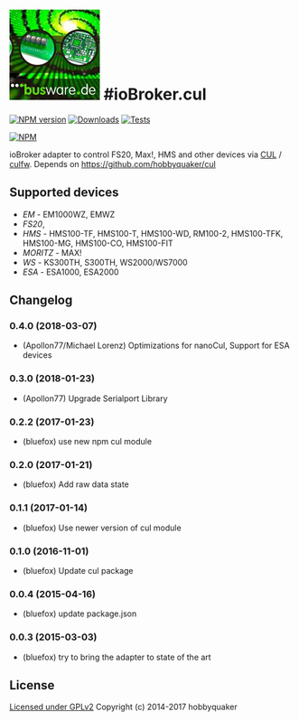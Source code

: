 ![Logo](admin/busware.jpg)
#ioBroker.cul
==================================
[![NPM version](http://img.shields.io/npm/v/iobroker.cul.svg)](https://www.npmjs.com/package/iobroker.cul)
[![Downloads](https://img.shields.io/npm/dm/iobroker.cul.svg)](https://www.npmjs.com/package/iobroker.cul)
[![Tests](https://travis-ci.org/ioBroker/ioBroker.cul.svg?branch=master)](https://travis-ci.org/ioBroker/ioBroker.cul)

[![NPM](https://nodei.co/npm/iobroker.cul.png?downloads=true)](https://nodei.co/npm/iobroker.cul/)

ioBroker adapter to control FS20, Max!, HMS and other devices via [CUL](http://busware.de/tiki-index.php?page=CUL) /
[culfw](http://culfw.de). Depends on https://github.com/hobbyquaker/cul

## Supported devices

- *EM* - EM1000WZ, EMWZ
- *FS20*,
- *HMS* - HMS100-TF, HMS100-T, HMS100-WD, RM100-2, HMS100-TFK, HMS100-MG, HMS100-CO, HMS100-FIT
- *MORITZ* - MAX!
- *WS* - KS300TH, S300TH, WS2000/WS7000
- *ESA* - ESA1000, ESA2000

## Changelog
### 0.4.0 (2018-03-07)
* (Apollon77/Michael Lorenz) Optimizations for nanoCul, Support for ESA devices

### 0.3.0 (2018-01-23)
* (Apollon77) Upgrade Serialport Library

### 0.2.2 (2017-01-23)
* (bluefox) use new npm cul module

### 0.2.0 (2017-01-21)
* (bluefox) Add raw data state

### 0.1.1 (2017-01-14)
* (bluefox) Use newer version of cul module

### 0.1.0 (2016-11-01)
* (bluefox) Update cul package

### 0.0.4 (2015-04-16)
* (bluefox) update package.json

### 0.0.3 (2015-03-03)
* (bluefox) try to bring the adapter to state of the art

## License

[Licensed under GPLv2](LICENSE) Copyright (c) 2014-2017 hobbyquaker
